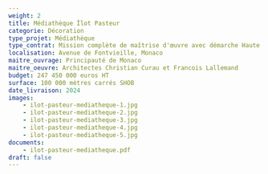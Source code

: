 ```yaml
---
weight: 2
title: Médiathèque Îlot Pasteur
categorie: Décoration
type_projet: Médiathèque
type_contrat: Mission complète de maîtrise d'œuvre avec démarche Haute qualité Environnementale (HQE).
localisation: Avenue de Fontvieille, Monaco
maitre_ouvrage: Principauté de Monaco
maitre_oeuvre: Architectes Christian Curau et Francois Lallemand
budget: 247 450 000 euros HT
surface: 100 000 mètres carrés SHOB
date_livraison: 2024
images:
    - ilot-pasteur-mediatheque-1.jpg
    - ilot-pasteur-mediatheque-2.jpg
    - ilot-pasteur-mediatheque-3.jpg
    - ilot-pasteur-mediatheque-4.jpg
    - ilot-pasteur-mediatheque-5.jpg
documents:
    - ilot-pasteur-mediatheque.pdf
draft: false
---
```

